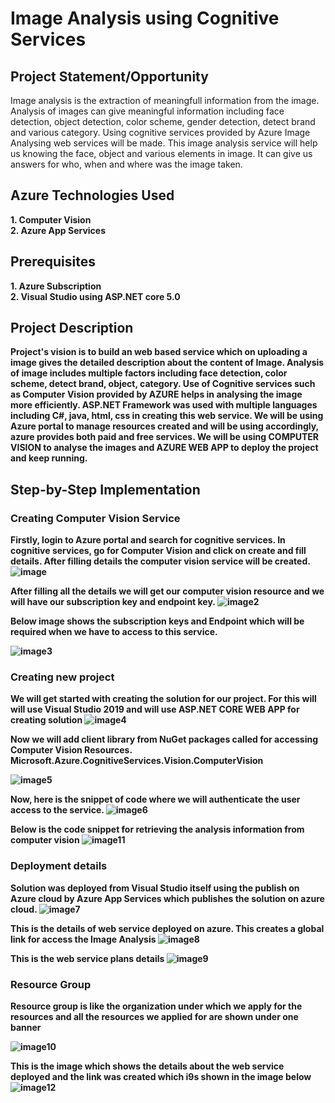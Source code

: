 <h1> Image Analysis using Cognitive Services </h1>

<h2> Project Statement/Opportunity </h3>

<p> Image analysis is the extraction of meaningfull information from the image. Analysis of images can give meaningful information including face detection, object detection, color scheme, gender detection, detect brand and various category. Using cognitive services provided by Azure Image Analysing web services will be made. This image analysis service will help us knowing the face, object and various elements in image. It can give us answers for who, when and where was the image taken. </p>

<h2> Azure Technologies Used </h3>

<b> 1. Computer Vision </b> <br>
<b> 2. Azure App Services </b> 

<h2> Prerequisites </h3>

<b> 1. Azure Subscription </b><br>
<b> 2. Visual Studio using ASP.NET core 5.0

<h2> Project Description </h2>
 
<p> Project's vision is to build an web based service which on uploading a image gives the detailed description about the content of Image. Analysis of image includes multiple factors including face detection, color scheme, detect brand, object, category. Use of Cognitive services such as Computer Vision provided by AZURE helps in analysing the image more efficiently. ASP.NET Framework was used with multiple languages including C#, java, html, css in creating this web service. We will be using Azure portal to manage resources created and will be using accordingly, azure provides both paid and free services. We will be using COMPUTER VISION to analyse the images and AZURE WEB APP to deploy the project and keep running. </p>
 
<h2> Step-by-Step Implementation </h2>

<h3> Creating Computer Vision Service </h3>

<b> Firstly, login to Azure portal and search for cognitive services. In cognitive services, go for Computer Vision and click on create and fill details. After filling details the computer vision service will be created. </b>
![image](https://github.com/DevM34/FRT_Project/blob/master/computervision.aspcore/Screenshots/1.png?raw=true)

<b> After filling all the details we will get our computer vision resource and we will have our subscription key and endpoint key. </b>
![image2](https://github.com/DevM34/FRT_Project/blob/master/computervision.aspcore/Screenshots/2.png?raw=true)

<b> Below image shows the subscription keys and Endpoint which will be required when we have to access to this service. </b>
 
![image3](https://github.com/DevM34/FRT_Project/blob/master/computervision.aspcore/Screenshots/3.png?raw=true)

<h3> Creating new project </h3>

<b> We will get started with creating the solution for our project. For this will will use Visual Studio 2019 and will use ASP.NET CORE WEB APP for creating solution </b>
![image4](https://github.com/DevM34/FRT_Project/blob/master/computervision.aspcore/Screenshots/4.png?raw=true)

<b> Now we will add client library from NuGet packages called for accessing Computer Vision Resources. </b>
<b> Microsoft.Azure.CognitiveServices.Vision.ComputerVision </b>

![image5](https://github.com/DevM34/FRT_Project/blob/master/computervision.aspcore/Screenshots/5.png?raw=true)
 
 <b> Now, here is the snippet of code where we will authenticate the user access to the service. </b>
 ![image6](https://github.com/DevM34/FRT_Project/blob/master/computervision.aspcore/Screenshots/6.png?raw=true)
 
 <b> Below is the code snippet for retrieving the analysis information from computer vision </b>
 ![image11](https://user-images.githubusercontent.com/104422578/177650857-89a11ae3-c052-4647-a810-054c0d04aba1.png)
 
 <h3> Deployment details </h3>
 
 <b> Solution was deployed from Visual Studio itself using the publish on Azure cloud by Azure App Services which publishes the solution on azure cloud.</b>
 ![image7](https://github.com/DevM34/FRT_Project/blob/master/computervision.aspcore/Screenshots/7.png?raw=true)
 
 <b> This is the details of web service deployed on azure. This creates a global link for access the Image Analysis </b>
 ![image8](https://github.com/DevM34/FRT_Project/blob/master/computervision.aspcore/Screenshots/8.png?raw=true)
 
 <b> This is the web service plans details </b>
 ![image9](https://github.com/DevM34/FRT_Project/blob/master/computervision.aspcore/Screenshots/9.png?raw=true)
 
 <h3> Resource Group </h3>
 
 <b> Resource group is like the organization under which we apply for the resources and all the resources we applied for are shown under one banner </b>
 
 ![image10](https://github.com/DevM34/FRT_Project/blob/master/computervision.aspcore/Screenshots/10.png?raw=true)
 
 <b> This is the image which shows the details about the web service deployed and the link was created which i9s shown in the image below </b>
 ![image12]()
 
 
 
 



